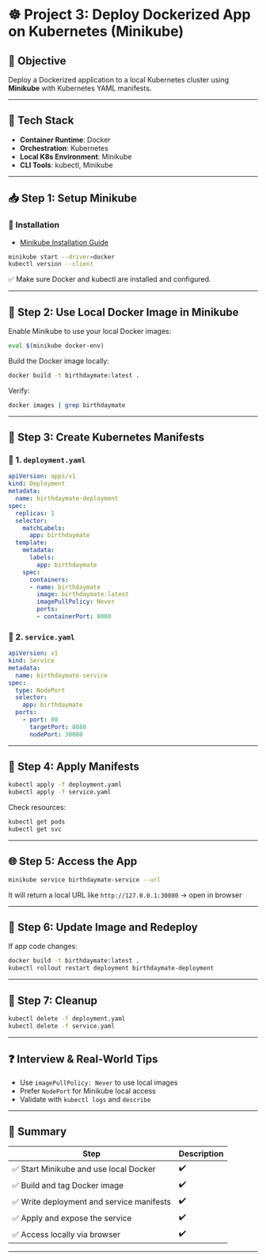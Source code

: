 # ☸️ Project 3: Deploy Dockerized App on Kubernetes (Minikube)

## 🎯 Objective

Deploy a Dockerized application to a local Kubernetes cluster using **Minikube** with Kubernetes YAML manifests.

---

## 🧱 Tech Stack

* **Container Runtime**: Docker
* **Orchestration**: Kubernetes
* **Local K8s Environment**: Minikube
* **CLI Tools**: kubectl, Minikube

---

## 📥 Step 1: Setup Minikube

### 🔧 Installation

* [Minikube Installation Guide](https://minikube.sigs.k8s.io/docs/start/)

```bash
minikube start --driver=docker
kubectl version --client
```

✅ Make sure Docker and kubectl are installed and configured.

---

## 🐳 Step 2: Use Local Docker Image in Minikube

Enable Minikube to use your local Docker images:

```bash
eval $(minikube docker-env)
```

Build the Docker image locally:

```bash
docker build -t birthdaymate:latest .
```

Verify:

```bash
docker images | grep birthdaymate
```

---

## 🧾 Step 3: Create Kubernetes Manifests

### 📄 1. `deployment.yaml`

```yaml
apiVersion: apps/v1
kind: Deployment
metadata:
  name: birthdaymate-deployment
spec:
  replicas: 1
  selector:
    matchLabels:
      app: birthdaymate
  template:
    metadata:
      labels:
        app: birthdaymate
    spec:
      containers:
      - name: birthdaymate
        image: birthdaymate:latest
        imagePullPolicy: Never
        ports:
        - containerPort: 8080
```

### 📄 2. `service.yaml`

```yaml
apiVersion: v1
kind: Service
metadata:
  name: birthdaymate-service
spec:
  type: NodePort
  selector:
    app: birthdaymate
  ports:
    - port: 80
      targetPort: 8080
      nodePort: 30080
```

---

## 🚀 Step 4: Apply Manifests

```bash
kubectl apply -f deployment.yaml
kubectl apply -f service.yaml
```

Check resources:

```bash
kubectl get pods
kubectl get svc
```

---

## 🌐 Step 5: Access the App

```bash
minikube service birthdaymate-service --url
```

It will return a local URL like `http://127.0.0.1:30080` → open in browser

---

## 🔁 Step 6: Update Image and Redeploy

If app code changes:

```bash
docker build -t birthdaymate:latest .
kubectl rollout restart deployment birthdaymate-deployment
```

---

## 🧹 Step 7: Cleanup

```bash
kubectl delete -f deployment.yaml
kubectl delete -f service.yaml
```

---

## ❓ Interview & Real-World Tips

* Use `imagePullPolicy: Never` to use local images
* Prefer `NodePort` for Minikube local access
* Validate with `kubectl logs` and `describe`

---

## 📌 Summary

| Step                                     | Description |
| ---------------------------------------- | ----------- |
| ✅ Start Minikube and use local Docker    | ✔️          |
| ✅ Build and tag Docker image             | ✔️          |
| ✅ Write deployment and service manifests | ✔️          |
| ✅ Apply and expose the service           | ✔️          |
| ✅ Access locally via browser             | ✔️          |

---
